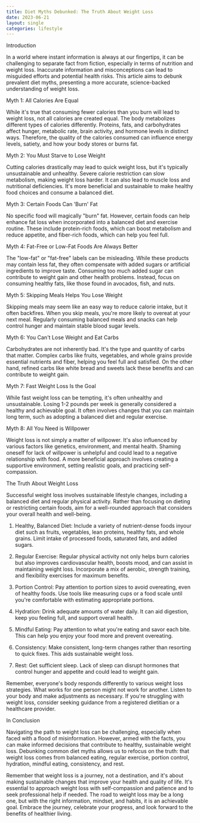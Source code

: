 ```yaml
---
title: Diet Myths Debunked: The Truth About Weight Loss
date: 2023-06-21
layout: single
categories: lifestyle
---
```

Introduction

In a world where instant information is always at our fingertips, it can be challenging to separate fact from fiction, especially in terms of nutrition and weight loss. Inaccurate information and misconceptions can lead to misguided efforts and potential health risks. This article aims to debunk prevalent diet myths, presenting a more accurate, science-backed understanding of weight loss.

Myth 1: All Calories Are Equal

While it's true that consuming fewer calories than you burn will lead to weight loss, not all calories are created equal. The body metabolizes different types of calories differently. Proteins, fats, and carbohydrates affect hunger, metabolic rate, brain activity, and hormone levels in distinct ways. Therefore, the quality of the calories consumed can influence energy levels, satiety, and how your body stores or burns fat.

Myth 2: You Must Starve to Lose Weight

Cutting calories drastically may lead to quick weight loss, but it's typically unsustainable and unhealthy. Severe calorie restriction can slow metabolism, making weight loss harder. It can also lead to muscle loss and nutritional deficiencies. It's more beneficial and sustainable to make healthy food choices and consume a balanced diet.

Myth 3: Certain Foods Can 'Burn' Fat

No specific food will magically "burn" fat. However, certain foods can help enhance fat loss when incorporated into a balanced diet and exercise routine. These include protein-rich foods, which can boost metabolism and reduce appetite, and fiber-rich foods, which can help you feel full.

Myth 4: Fat-Free or Low-Fat Foods Are Always Better

The "low-fat" or "fat-free" labels can be misleading. While these products may contain less fat, they often compensate with added sugars or artificial ingredients to improve taste. Consuming too much added sugar can contribute to weight gain and other health problems. Instead, focus on consuming healthy fats, like those found in avocados, fish, and nuts.

Myth 5: Skipping Meals Helps You Lose Weight

Skipping meals may seem like an easy way to reduce calorie intake, but it often backfires. When you skip meals, you're more likely to overeat at your next meal. Regularly consuming balanced meals and snacks can help control hunger and maintain stable blood sugar levels.

Myth 6: You Can't Lose Weight and Eat Carbs

Carbohydrates are not inherently bad. It's the type and quantity of carbs that matter. Complex carbs like fruits, vegetables, and whole grains provide essential nutrients and fiber, helping you feel full and satisfied. On the other hand, refined carbs like white bread and sweets lack these benefits and can contribute to weight gain.

Myth 7: Fast Weight Loss Is the Goal

While fast weight loss can be tempting, it's often unhealthy and unsustainable. Losing 1-2 pounds per week is generally considered a healthy and achievable goal. It often involves changes that you can maintain long term, such as adopting a balanced diet and regular exercise.

Myth 8: All You Need is Willpower

Weight loss is not simply a matter of willpower. It's also influenced by various factors like genetics, environment, and mental health. Shaming oneself for lack of willpower is unhelpful and could lead to a negative relationship with food. A more beneficial approach involves creating a supportive environment, setting realistic goals, and practicing self-compassion.

The Truth About Weight Loss

Successful weight loss involves sustainable lifestyle changes, including a balanced diet and regular physical activity. Rather than focusing on dieting or restricting certain foods, aim for a well-rounded approach that considers your overall health and well-being.

1. Healthy, Balanced Diet: Include a variety of nutrient-dense foods inyour diet such as fruits, vegetables, lean proteins, healthy fats, and whole grains. Limit intake of processed foods, saturated fats, and added sugars.

2. Regular Exercise: Regular physical activity not only helps burn calories but also improves cardiovascular health, boosts mood, and can assist in maintaining weight loss. Incorporate a mix of aerobic, strength training, and flexibility exercises for maximum benefits.

3. Portion Control: Pay attention to portion sizes to avoid overeating, even of healthy foods. Use tools like measuring cups or a food scale until you're comfortable with estimating appropriate portions.

4. Hydration: Drink adequate amounts of water daily. It can aid digestion, keep you feeling full, and support overall health.

5. Mindful Eating: Pay attention to what you're eating and savor each bite. This can help you enjoy your food more and prevent overeating.

6. Consistency: Make consistent, long-term changes rather than resorting to quick fixes. This aids sustainable weight loss.

7. Rest: Get sufficient sleep. Lack of sleep can disrupt hormones that control hunger and appetite and could lead to weight gain.

Remember, everyone's body responds differently to various weight loss strategies. What works for one person might not work for another. Listen to your body and make adjustments as necessary. If you're struggling with weight loss, consider seeking guidance from a registered dietitian or a healthcare provider.

In Conclusion

Navigating the path to weight loss can be challenging, especially when faced with a flood of misinformation. However, armed with the facts, you can make informed decisions that contribute to healthy, sustainable weight loss. Debunking common diet myths allows us to refocus on the truth: that weight loss comes from balanced eating, regular exercise, portion control, hydration, mindful eating, consistency, and rest.

Remember that weight loss is a journey, not a destination, and it's about making sustainable changes that improve your health and quality of life. It's essential to approach weight loss with self-compassion and patience and to seek professional help if needed. The road to weight loss may be a long one, but with the right information, mindset, and habits, it is an achievable goal. Embrace the journey, celebrate your progress, and look forward to the benefits of healthier living.